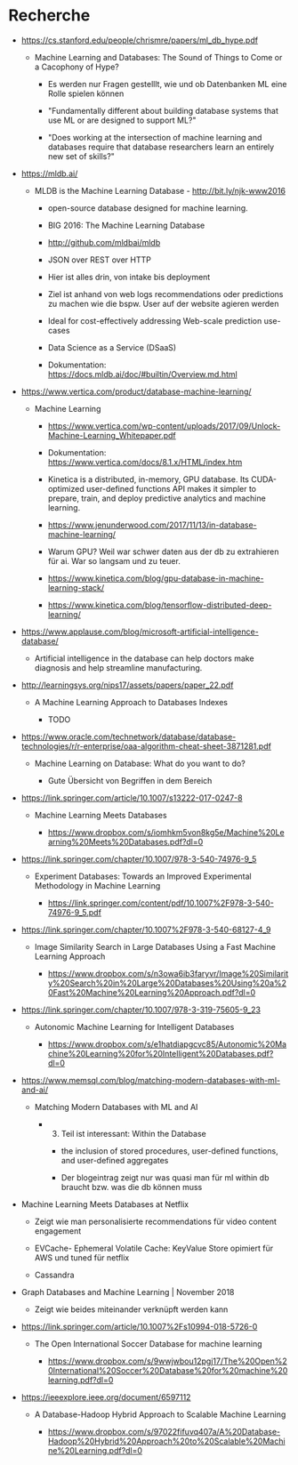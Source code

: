 # Recherche

- https://cs.stanford.edu/people/chrismre/papers/ml_db_hype.pdf

  - Machine Learning and Databases: The Sound of Things to Come or a Cacophony of Hype?

    - Es werden nur Fragen gestelllt, wie und ob Datenbanken ML eine Rolle spielen können

    - "Fundamentally different about building database systems that use ML or are designed to support ML?"

    - "Does working at the intersection of machine learning and databases require that database researchers learn an entirely new set of skills?"

- https://mldb.ai/

  - MLDB is the Machine Learning Database - http://bit.ly/njk-www2016

    - open-source database designed for machine learning.

    - BIG 2016: The Machine Learning Database

    - http://github.com/mldbai/mldb

    - JSON over REST over HTTP

    - Hier ist alles drin, von intake bis deployment

    - Ziel ist anhand von web logs recommendations oder predictions zu machen wie die bspw. User auf der website agieren werden

    - Ideal for cost-effectively addressing Web-scale prediction use-cases

    - Data Science as a Service (DSaaS)

    - Dokumentation: https://docs.mldb.ai/doc/#builtin/Overview.md.html

- https://www.vertica.com/product/database-machine-learning/

  - Machine Learning

    - https://www.vertica.com/wp-content/uploads/2017/09/Unlock-Machine-Learning_Whitepaper.pdf

    - Dokumentation: https://www.vertica.com/docs/8.1.x/HTML/index.htm

    - Kinetica is a distributed, in-memory, GPU database. Its CUDA-optimized user-defined functions API makes it simpler to prepare, train, and deploy predictive analytics and machine learning.

    - https://www.jenunderwood.com/2017/11/13/in-database-machine-learning/

    - Warum GPU? Weil war schwer daten aus der db zu extrahieren für ai. War so langsam und zu teuer.

    - https://www.kinetica.com/blog/gpu-database-in-machine-learning-stack/

    - https://www.kinetica.com/blog/tensorflow-distributed-deep-learning/

- https://www.applause.com/blog/microsoft-artificial-intelligence-database/

  - Artificial intelligence in the database can help doctors make diagnosis and help streamline manufacturing.

- http://learningsys.org/nips17/assets/papers/paper_22.pdf

  - A Machine Learning Approach to Databases Indexes

    - TODO

- https://www.oracle.com/technetwork/database/database-technologies/r/r-enterprise/oaa-algorithm-cheat-sheet-3871281.pdf

  - Machine Learning on Database: What do you want to do?

    - Gute Übersicht von Begriffen in dem Bereich

- https://link.springer.com/article/10.1007/s13222-017-0247-8

  - Machine Learning Meets Databases

    - https://www.dropbox.com/s/iomhkm5von8kg5e/Machine%20Learning%20Meets%20Databases.pdf?dl=0

- https://link.springer.com/chapter/10.1007/978-3-540-74976-9_5

  - Experiment Databases: Towards an Improved Experimental Methodology in Machine Learning

    - https://link.springer.com/content/pdf/10.1007%2F978-3-540-74976-9_5.pdf

- https://link.springer.com/chapter/10.1007%2F978-3-540-68127-4_9

  - Image Similarity Search in Large Databases Using a Fast Machine Learning Approach

    - https://www.dropbox.com/s/n3owa6ib3faryvr/Image%20Similarity%20Search%20in%20Large%20Databases%20Using%20a%20Fast%20Machine%20Learning%20Approach.pdf?dl=0

- https://link.springer.com/chapter/10.1007/978-3-319-75605-9_23

  - Autonomic Machine Learning for Intelligent Databases

    - https://www.dropbox.com/s/e1hatdiapgcvc85/Autonomic%20Machine%20Learning%20for%20Intelligent%20Databases.pdf?dl=0

- https://www.memsql.com/blog/matching-modern-databases-with-ml-and-ai/

  - Matching Modern Databases with ML and AI

    - 3. Teil ist interessant: Within the Database

      - the inclusion of stored procedures, user-defined functions, and user-defined aggregates

      - Der blogeintrag zeigt nur was quasi man für ml within db braucht bzw. was die db können muss

- Machine Learning Meets Databases at Netflix

  - Zeigt wie man personalisierte recommendations für video content engagement

  - EVCache- Ephemeral Volatile Cache: KeyValue Store opimiert für AWS und tuned für netflix

  - Cassandra

- Graph Databases and Machine Learning | November 2018

  - Zeigt wie beides miteinander verknüpft werden kann

- https://link.springer.com/article/10.1007%2Fs10994-018-5726-0

  - The Open International Soccer Database for machine learning

    - https://www.dropbox.com/s/9wwjwbou12pgj17/The%20Open%20International%20Soccer%20Database%20for%20machine%20learning.pdf?dl=0

- https://ieeexplore.ieee.org/document/6597112

  - A Database-Hadoop Hybrid Approach to Scalable Machine Learning

    - https://www.dropbox.com/s/97022fifuvq407a/A%20Database-Hadoop%20Hybrid%20Approach%20to%20Scalable%20Machine%20Learning.pdf?dl=0
